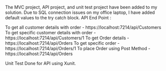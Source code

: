 The MVC project, API project, and unit test project have been added to my solution. Due to SQL connection issues on my office laptop, I have added default values to the try catch block.
API End Point :

To get all customer details with order  - https://localhost:7214/api/Customers
To get specific customer details with order - https://localhost:7214/api/Customers/1
To get Order details - https://localhost:7214/api/Orders
To get specific order - https://localhost:7214/api/Orders/1
To place Order using Post Method - https://localhost:7214/api/Orders



Unit Test Done for API  using Xunit.

